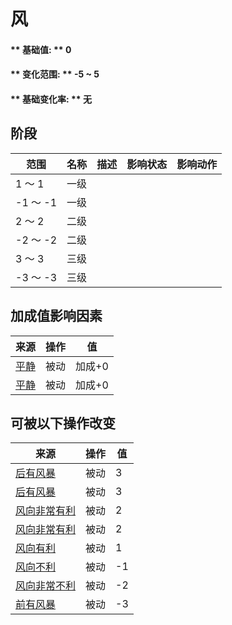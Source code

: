 # 风  
#### ** 基础值: ** 0   
#### ** 变化范围: ** -5 ~ 5  
#### ** 基础变化率: ** 无   
## 阶段  
范围  |  名称  |  描述  |  影响状态  |  影响动作  
----  |  ----  |  ----  |  ----  |  ----  
1 ～ 1  |  一级  |    |    |    
-1 ～ -1  |  一级  |    |    |    
2 ～ 2  |  二级  |    |    |    
-2 ～ -2  |  二级  |    |    |    
3 ～ 3  |  三级  |    |    |    
-3 ～ -3  |  三级  |    |    |    
## 加成值影响因素  
来源  |  操作  |  值  
----  |  ----  |  ----  
[平静](OpenSea_Calm.md)  |  被动  |  加成+0  
[平静](OpenSea_CalmInfinite.md)  |  被动  |  加成+0  
## 可被以下操作改变  
来源  |  操作  |  值  
----  |  ----  |  ----  
[后有风暴](OpenSea_StormBehind.md)  |  被动  |  3  
[后有风暴](OpenSea_StormBehindInfinite.md)  |  被动  |  3  
[风向非常有利](OpenSea_VeryFavourable.md)  |  被动  |  2  
[风向非常有利](OpenSea_VeryFavourableInfinite.md)  |  被动  |  2  
[风向有利](OpenSea_Favourable.md)  |  被动  |  1  
[风向不利](OpenSea_UnFavourable.md)  |  被动  |  -1  
[风向非常不利](OpenSea_VeryUnFavourable.md)  |  被动  |  -2  
[前有风暴](OpenSea_StormFront.md)  |  被动  |  -3  


<script>document.title="风 - 卡牌生存百科 Card Survival Wiki";</script>